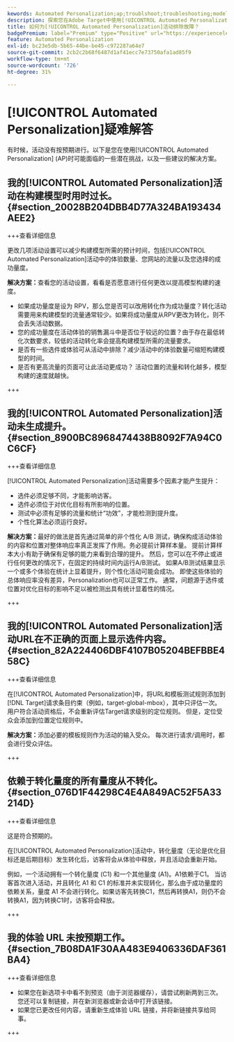 ```yaml
---
kewords: Automated Personalization;ap;troublshoot;troubleshooting;model;lift
description: 探索您在Adobe Target中使用[!UICONTROL Automated Personalization] (AP)活动时可能面临的潜在挑战以及建议的解决方案。
title: 如何为[!UICONTROL Automated Personalization]活动排除故障？
badgePremium: label="Premium" type="Positive" url="https://experienceleague.adobe.com/docs/target/using/introduction/intro.html?lang=en#premium newtab=true" tooltip="查看Target Premium中包含的内容。"
feature: Automated Personalization
exl-id: bc23e5db-5b65-44be-be45-c972287a64e7
source-git-commit: 2cb2c2b68f6487d1af41ecc7e73750afa1ad85f9
workflow-type: tm+mt
source-wordcount: '726'
ht-degree: 31%

---
```


# [!UICONTROL Automated Personalization]疑难解答

有时候，活动没有按预期进行。以下是您在使用[!UICONTROL Automated Personalization] (AP)时可能面临的一些潜在挑战，以及一些建议的解决方案。

## 我的[!UICONTROL Automated Personalization]活动在构建模型时用时过长。 {#section_20028B204DBB4D77A324BA193434AEE2}

+++查看详细信息

更改几项活动设置可以减少构建模型所需的预计时间，包括[!UICONTROL Automated Personalization]活动中的体验数量、您网站的流量以及您选择的成功量度。

**解决方案：**&#x200B;查看您的活动设置，看看是否愿意进行任何更改以提高模型构建的速度。

* 如果成功量度是设为 RPV，那么您是否可以改用转化作为成功量度？转化活动需要用来构建模型的流量通常较少。如果将成功量度从RPV更改为转化，则不会丢失活动数据。
* 您的成功量度在活动体验的销售漏斗中是否位于较远的位置？由于存在最低转化次数要求，较低的活动转化率会提高构建模型所需的流量要求。
* 是否有一些选件或体验可从活动中排除？减少活动中的体验数量可缩短构建模型的时间。
* 是否有更高流量的页面可让此活动更成功？ 活动位置的流量和转化越多，模型构建的速度就越快。

+++

## 我的[!UICONTROL Automated Personalization]活动未生成提升。 {#section_8900BC8968474438B8092F7A94C0C6CF}

+++查看详细信息

[!UICONTROL Automated Personalization]活动需要多个因素才能产生提升：

* 选件必须足够不同，才能影响访客。
* 选件必须位于对优化目标有所影响的位置。
* 测试中必须有足够的流量和统计“功效”，才能检测到提升度。
* 个性化算法必须运行良好。

**解决方案：**&#x200B;最好的做法是首先通过简单的非个性化 A/B 测试，确保构成活动体验的内容和位置对整体响应率真正发挥了作用。务必提前计算样本量。 提前计算样本大小有助于确保有足够的能力来看到合理的提升。 然后，您可以在不停止或进行任何更改的情况下，在固定的持续时间内运行A/B测试。 如果A/B测试结果显示一个或多个体验在统计上显着提升，则个性化活动可能会成功。 即使这些体验的总体响应率没有差异，Personalization也可以正常工作。 通常，问题源于选件或位置对优化目标的影响不足以被检测出具有统计显着性的情况。

+++

## 我的[!UICONTROL Automated Personalization]活动URL在不正确的页面上显示选件内容。 {#section_82A224406DBF4107B05204BEFBBE458C}

+++查看详细信息

在[!UICONTROL Automated Personalization]中，将URL和模板测试规则添加到[!DNL Target]请求条目约束（例如，target-global-mbox），其中只评估一次。 用户符合活动资格后，不会重新评估Target请求级别的定位规则。 但是，定位受众会添加到位置定位规则中。

**解决方案：**&#x200B;添加必要的模板规则作为活动的输入受众。 每次进行请求/调用时，都会进行受众评估。

+++

## 依赖于转化量度的所有量度从不转化。 {#section_076D1F44298C4E4A849AC52F5A33214D}

+++查看详细信息

这是符合预期的。

在[!UICONTROL Automated Personalization]活动中，转化量度（无论是优化目标还是后期目标）发生转化后，访客将会从体验中释放，并且活动会重新开始。

例如，一个活动拥有一个转化量度 (C1) 和一个其他量度 (A1)。A1依赖于C1。 当访客首次进入活动，并且转化 A1 和 C1 的标准并未实现转化，那么由于成功量度的依赖关系，量度 A1 不会进行转化。如果访客先转换C1，然后再转换A1，则仍不会转换A1，因为转换C1时，访客将会释放。

+++

## 我的体验 URL 未按预期工作。 {#section_7B08DA1F30AA483E9406336DAF361BA4}

+++查看详细信息

* 如果您在新选项卡中看不到预览（由于浏览器缓存），请尝试刷新两到三次。 您还可以复制链接，并在新浏览器或新会话中打开该链接。
* 如果您已更改任何内容，请重新生成体验 URL 链接，并将新链接共享给同事。

+++

